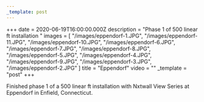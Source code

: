 ```yaml
---
_template: post
---
```


+++
date = 2020-06-19T16:00:00.000Z
description = "Phase 1 of 500 linear ft installation "
images = [
  "/images/eppendorf-1.JPG",
  "/images/eppendorf-11.JPG",
  "/images/eppendorf-10.JPG",
  "/images/eppendorf-6.JPG",
  "/images/eppendorf-7.JPG",
  "/images/eppendorf-8.JPG",
  "/images/eppendorf-5.JPG",
  "/images/eppendorf-4.JPG",
  "/images/eppendorf-9.JPG",
  "/images/eppendorf-3.JPG",
  "/images/eppendorf-2.JPG"
]
title = "Eppendorf"
video = ""
_template = "post"
+++

Finished phase 1 of a 500 linear ft installation with Nxtwall View Series at Eppendorf in Enfield, Connecticut. 
